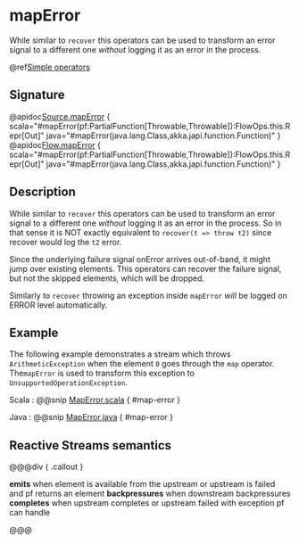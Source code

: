 # mapError

While similar to `recover` this operators can be used to transform an error signal to a different one *without* logging it as an error in the process.

@ref[Simple operators](../index.md#simple-operators)

## Signature

@apidoc[Source.mapError](Source) { scala="#mapError(pf:PartialFunction[Throwable,Throwable]):FlowOps.this.Repr[Out]" java="#mapError(java.lang.Class,akka.japi.function.Function)" }
@apidoc[Flow.mapError](Flow) { scala="#mapError(pf:PartialFunction[Throwable,Throwable]):FlowOps.this.Repr[Out]" java="#mapError(java.lang.Class,akka.japi.function.Function)" }


## Description

While similar to `recover` this operators can be used to transform an error signal to a different one *without* logging
it as an error in the process. So in that sense it is NOT exactly equivalent to `recover(t => throw t2)` since recover
would log the `t2` error.

Since the underlying failure signal onError arrives out-of-band, it might jump over existing elements.
This operators can recover the failure signal, but not the skipped elements, which will be dropped.

Similarly to `recover` throwing an exception inside `mapError` _will_ be logged on ERROR level automatically.

## Example

The following example demonstrates a stream which throws `ArithmeticException` when the element `0` goes through 
the `map` operator. The`mapError` is used to transform this exception to `UnsupportedOperationException`.

Scala
:  @@snip [MapError.scala](/akka-docs/src/test/scala/docs/stream/operators/sourceorflow/MapError.scala) { #map-error }

Java
:  @@snip [MapError.java](/akka-docs/src/test/java/jdocs/stream/operators/sourceorflow/MapError.java) { #map-error }

## Reactive Streams semantics

@@@div { .callout }

**emits** when element is available from the upstream or upstream is failed and pf returns an element
**backpressures** when downstream backpressures
**completes** when upstream completes or upstream failed with exception pf can handle

@@@

